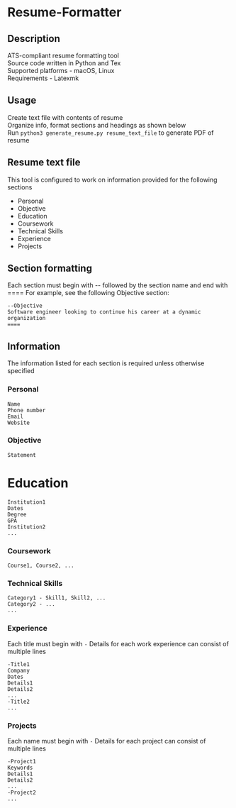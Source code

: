 # Resume-Formatter

## Description
ATS-compliant resume formatting tool  
Source code written in Python and Tex   
Supported platforms - macOS, Linux  
Requirements - Latexmk  


## Usage
Create text file with contents of resume  
Organize info, format sections and headings as shown below  
Run `python3 generate_resume.py resume_text_file` to generate PDF of resume 


## Resume text file
This tool is configured to work on information provided for the following sections
- Personal
- Objective
- Education
- Coursework
- Technical Skills
- Experience
- Projects


## Section formatting
Each section must begin with -- followed by the section name and end with ====
For example, see the following Objective section: 
```
--Objective
Software engineer looking to continue his career at a dynamic organization
====
```


## Information
The information listed for each section is required unless otherwise specified

### Personal
```
Name  
Phone number  
Email   
Website 
```

### Objective
```
Statement 
```

# Education
```
Institution1
Dates
Degree
GPA
Institution2
...
```

### Coursework
```
Course1, Course2, ... 
```

### Technical Skills
```
Category1 - Skill1, Skill2, ...
Category2 - ...
...
```

### Experience
Each title must begin with `-`
Details for each work experience can consist of multiple lines
```
-Title1
Company
Dates
Details1
Details2
...
-Title2
...
```

### Projects
Each name must begin with `-`
Details for each project can consist of multiple lines
```
-Project1
Keywords
Details1
Details2
...
-Project2
...
```




